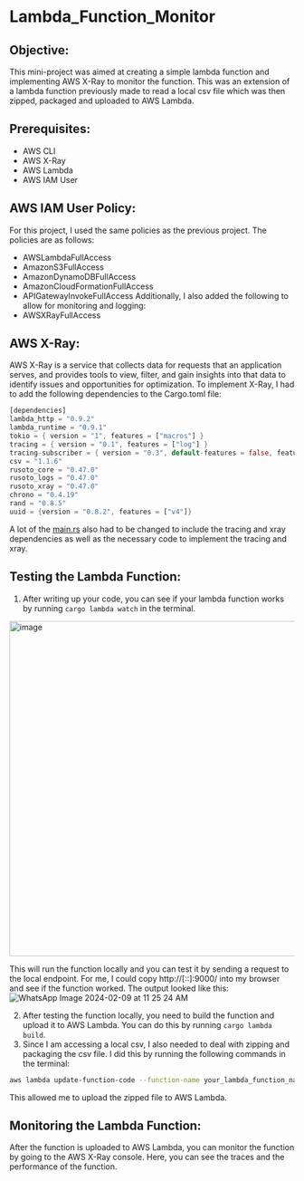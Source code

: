 # Lambda_Function_Monitor

## Objective:
This mini-project was aimed at creating a simple lambda function and implementing AWS X-Ray to monitor the function. This was an extension of a lambda function previously made to read a local csv file which was then zipped, packaged and uploaded to AWS Lambda. 

## Prerequisites:
- AWS CLI
- AWS X-Ray
- AWS Lambda
- AWS IAM User 

## AWS IAM User Policy:
For this project, I used the same policies as the previous project. The policies are as follows:
- AWSLambdaFullAccess
- AmazonS3FullAccess
- AmazonDynamoDBFullAccess
- AmazonCloudFormationFullAccess
- APIGatewayInvokeFullAccess
Additionally, I also added the following to allow for monitoring and logging: 
- AWSXRayFullAccess

## AWS X-Ray:
AWS X-Ray is a service that collects data for requests that an application serves, and provides tools to view, filter, and gain insights into that data to identify issues and opportunities for optimization. To implement X-Ray, I had to add the following dependencies to the Cargo.toml file:
```rust
[dependencies]
lambda_http = "0.9.2"
lambda_runtime = "0.9.1"
tokio = { version = "1", features = ["macros"] }
tracing = { version = "0.1", features = ["log"] }
tracing-subscriber = { version = "0.3", default-features = false, features = ["env-filter", "fmt"] }
csv = "1.1.6"
rusoto_core = "0.47.0"
rusoto_logs = "0.47.0"
rusoto_xray = "0.47.0"
chrono = "0.4.19"
rand = "0.8.5"
uuid = {version = "0.8.2", features = ["v4"]}
```
A lot of the [main.rs]() also had to be changed to include the tracing and xray dependencies as well as the necessary code to implement the tracing and xray.

## Testing the Lambda Function:
1. After writing up your code, you can see if your lambda function works by running `cargo lambda watch` in the terminal. 
<img width="592" alt="image" src="https://github.com/AaryaDesai1/AWS_Lambda_Function/assets/143753050/e80edc39-0cfb-4ebb-893c-4368e9f230aa">

This will run the function locally and you can test it by sending a request to the local endpoint. For me, I could copy http://[::]:9000/ into my browser and see if the function worked. The output looked like this: 
![WhatsApp Image 2024-02-09 at 11 25 24 AM](https://github.com/nogibjj/aad64_Pandas-Script/assets/143753050/c890fad5-38fa-4084-861b-e2dbd7fdf187)

2. After testing the function locally, you need to build the function and upload it to AWS Lambda. You can do this by running `cargo lambda build`.
3. Since I am accessing a local csv, I also needed to deal with zipping and packaging the csv file. I did this by running the following commands in the terminal:
```bash
aws lambda update-function-code --function-name your_lambda_function_name --zip-file fileb://target/lambda/<your-lambda-function-name>/bootstrap.zip
```
This allowed me to upload the zipped file to AWS Lambda.

## Monitoring the Lambda Function:
After the function is uploaded to AWS Lambda, you can monitor the function by going to the AWS X-Ray console. Here, you can see the traces and the performance of the function.


